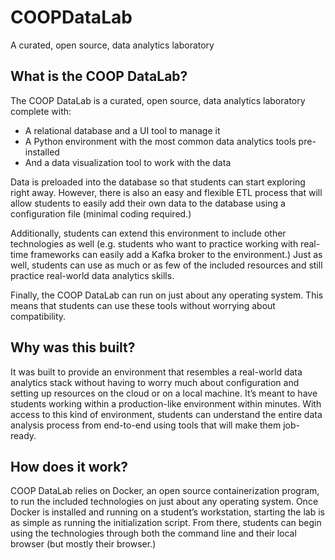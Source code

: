 # COOPDataLab
A curated, open source, data analytics laboratory

## What is the COOP DataLab? 

The COOP DataLab is a curated, open source, data analytics laboratory complete with: 
- A relational database and a UI tool to manage it  
- A Python environment with the most common data analytics tools pre-installed 
- And a data visualization tool to work with the data 

Data is preloaded into the database so that students can start exploring right away. However, there is also an easy and flexible ETL process that will allow students to easily add their own data to the database using a configuration file (minimal coding required.) 

Additionally, students can extend this environment to include other technologies as well (e.g. students who want to practice working with real-time frameworks can easily add a Kafka broker to the environment.) Just as well, students can use as much or as few of the included resources and still practice real-world data analytics skills.

Finally, the COOP DataLab can run on just about any operating system. This means that students can use these tools without worrying about compatibility.

## Why was this built?

It was built to provide an environment that resembles a real-world data analytics stack without having to worry much about configuration and setting up resources on the cloud or on a local machine. It’s meant to have students working within a production-like environment within minutes. With access to this kind of environment, students can understand the entire data analysis process from end-to-end using tools that will make them job-ready. 

## How does it work?

COOP DataLab relies on Docker, an open source containerization program, to run the included technologies on just about any operating system. Once Docker is installed and running on a student’s workstation, starting the lab is as simple as running the initialization script. From there, students can begin using the technologies through both the command line and their local browser (but mostly their browser.)

